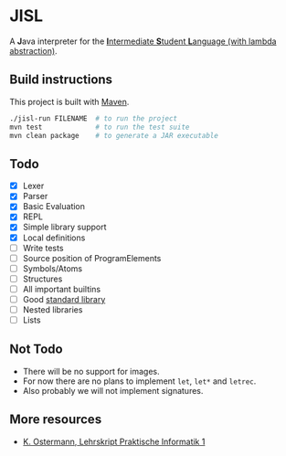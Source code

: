# JISL
A **J**ava interpreter for the [**I**ntermediate **S**tudent **L**anguage (with lambda abstraction)](https://docs.racket-lang.org/htdp-langs/intermediate-lam.html).

## Build instructions
This project is built with [Maven](https://maven.apache.org/).
```sh
./jisl-run FILENAME  # to run the project
mvn test             # to run the test suite
mvn clean package    # to generate a JAR executable
```

## Todo
- [x] Lexer
- [x] Parser
- [x] Basic Evaluation
- [x] REPL
- [x] Simple library support
- [x] Local definitions
- [ ] Write tests
- [ ] Source position of ProgramElements
- [ ] Symbols/Atoms
- [ ] Structures
- [ ] All important builtins
- [ ] Good [standard library](stdlib/)
- [ ] Nested libraries
- [ ] Lists

## Not Todo
- There will be no support for images.
- For now there are no plans to implement `let`, `let*` and `letrec`.
- Also probably we will not implement signatures.

## More resources
- [K. Ostermann, Lehrskript Praktische Informatik 1](https://ps-tuebingen.github.io/informatik-1-skript/)
